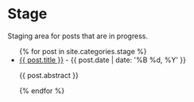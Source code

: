 # Stage

Staging area for posts that are in progress.

<ul>
  {% for post in site.categories.stage %}
    <li>
      <a href="{{ post.url }}">{{ post.title }}</a> - {{ post.date | date: '%B %d, %Y' }}
      <p>{{ post.abstract }}</p>
    </li>
  {% endfor %}
</ul>
